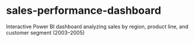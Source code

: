 # sales-performance-dashboard
Interactive Power BI dashboard analyzing sales by region, product line, and customer segment (2003–2005)
